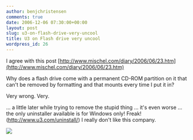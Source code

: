 ```yaml
---
author: benjchristensen
comments: true
date: 2006-12-06 07:30:00+00:00
layout: post
slug: u3-on-flash-drive-very-uncool
title: U3 on Flash drive very uncool
wordpress_id: 26
---
```


I agree with this post [http://www.mischel.com/diary/2006/06/23.htm](http://www.mischel.com/diary/2006/06/23.htm)  
  
Why does a flash drive come with a permanent CD-ROM partition on it that can't be removed by formatting and that mounts every time I put it in?  
  
Very wrong. Very.  
  
... a little later while trying to remove the stupid thing ... it's even worse ... the only uninstaller available is for Windows only! Freak! (http://www.u3.com/uninstall/) I really don't like this company.  
  
[![](http://bp2.blogger.com/_CvV7agFF3Zc/RXZx53FH-TI/AAAAAAAAAAk/IUyoVzpqoP4/s320/Picture+1.png)](http://bp2.blogger.com/_CvV7agFF3Zc/RXZx53FH-TI/AAAAAAAAAAk/IUyoVzpqoP4/s1600-h/Picture+1.png)
